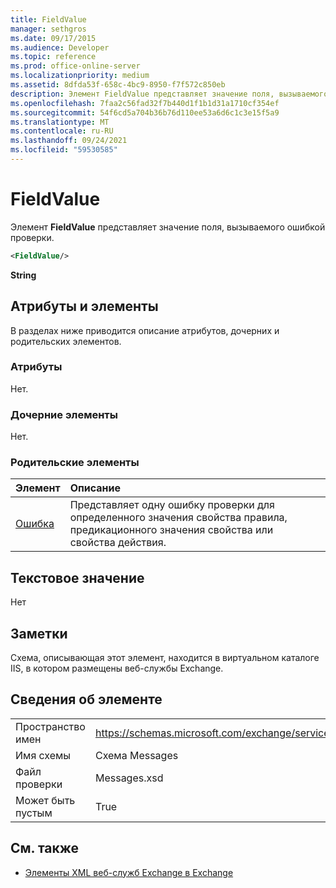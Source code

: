 ```yaml
---
title: FieldValue
manager: sethgros
ms.date: 09/17/2015
ms.audience: Developer
ms.topic: reference
ms.prod: office-online-server
ms.localizationpriority: medium
ms.assetid: 8dfda53f-658c-4bc9-8950-f7f572c850eb
description: Элемент FieldValue представляет значение поля, вызываемого ошибкой проверки.
ms.openlocfilehash: 7faa2c56fad32f7b440d1f1b1d31a1710cf354ef
ms.sourcegitcommit: 54f6cd5a704b36b76d110ee53a6d6c1c3e15f5a9
ms.translationtype: MT
ms.contentlocale: ru-RU
ms.lasthandoff: 09/24/2021
ms.locfileid: "59530585"
---
```

# <a name="fieldvalue"></a>FieldValue

Элемент **FieldValue** представляет значение поля, вызываемого ошибкой проверки. 
  
```XML
<FieldValue/>
```

 **String**
## <a name="attributes-and-elements"></a>Атрибуты и элементы

В разделах ниже приводится описание атрибутов, дочерних и родительских элементов.
  
### <a name="attributes"></a>Атрибуты

Нет.
  
### <a name="child-elements"></a>Дочерние элементы

Нет.
  
### <a name="parent-elements"></a>Родительские элементы

|**Элемент**|**Описание**|
|:-----|:-----|
|[Ошибка](error.md) <br/> |Представляет одну ошибку проверки для определенного значения свойства правила, предикационного значения свойства или свойства действия.  <br/> |
   
## <a name="text-value"></a>Текстовое значение

Нет
  
## <a name="remarks"></a>Заметки

Схема, описывающая этот элемент, находится в виртуальном каталоге IIS, в котором размещены веб-службы Exchange.
  
## <a name="element-information"></a>Сведения об элементе

|||
|:-----|:-----|
|Пространство имен  <br/> |https://schemas.microsoft.com/exchange/services/2006/messages  <br/> |
|Имя схемы  <br/> |Схема Messages  <br/> |
|Файл проверки  <br/> |Messages.xsd  <br/> |
|Может быть пустым  <br/> |True  <br/> |
   
## <a name="see-also"></a>См. также



- [Элементы XML веб-служб Exchange в Exchange](ews-xml-elements-in-exchange.md)

